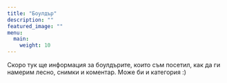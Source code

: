 ```yaml
---
title: "Боулдър"
description: ""
featured_image: ""
menu:
  main:
    weight: 10
---
```

Скоро тук ще информация за боулдърите, които съм посетил, как да ги намерим лесно, снимки и коментар. Може би и категория :)
